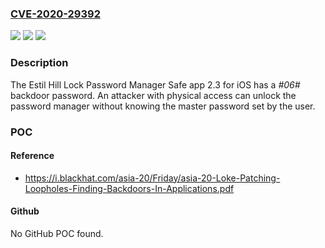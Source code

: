 ### [CVE-2020-29392](https://cve.mitre.org/cgi-bin/cvename.cgi?name=CVE-2020-29392)
![](https://img.shields.io/static/v1?label=Product&message=n%2Fa&color=blue)
![](https://img.shields.io/static/v1?label=Version&message=n%2Fa&color=blue)
![](https://img.shields.io/static/v1?label=Vulnerability&message=n%2Fa&color=brighgreen)

### Description

The Estil Hill Lock Password Manager Safe app 2.3 for iOS has a *#06#* backdoor password. An attacker with physical access can unlock the password manager without knowing the master password set by the user.

### POC

#### Reference
- https://i.blackhat.com/asia-20/Friday/asia-20-Loke-Patching-Loopholes-Finding-Backdoors-In-Applications.pdf

#### Github
No GitHub POC found.

